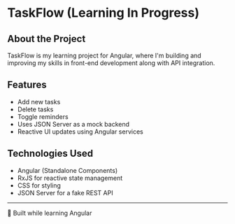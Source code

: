 # TaskFlow (Learning In Progress)

## About the Project
TaskFlow is my learning project for Angular, where I'm building and improving my skills in front-end development along with API integration.

## Features
- Add new tasks
- Delete tasks
- Toggle reminders
- Uses JSON Server as a mock backend
- Reactive UI updates using Angular services

## Technologies Used
- Angular (Standalone Components)
- RxJS for reactive state management
- CSS for styling
- JSON Server for a fake REST API

---
🚀 Built while learning Angular
